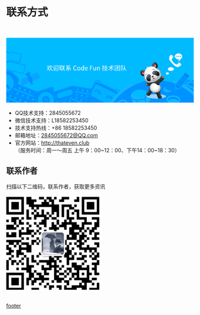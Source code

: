 # 联系方式

<br>

![alt="联系我们"](./images/contact/contact-header.png)

+ QQ技术支持：2845055672<br>
+ 微信技术支持：L18582253450<br>
+ 技术支持热线：+86 18582253450<br>
+ 邮箱地址：<a class="mail">2845055672@QQ.com</a><br>
+ 官方网站：http://thateven.club<br>
（服务时间：周一～周五 上午 9：00\~12：00、下午14：00\~18：30）

## 联系作者
扫描以下二维码，联系作者，获取更多资讯
<br><br>
![alt="联系作者"](./images/contact/wechat-QR-code.png)
<br><br>

[footer](../footer.md ':include')

